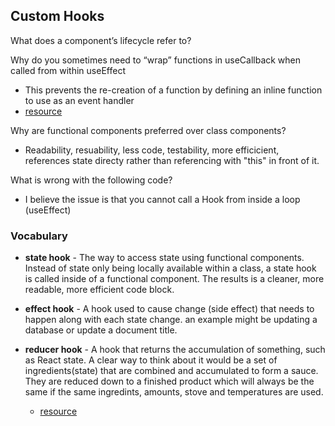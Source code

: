 ## Custom Hooks

What does a component’s lifecycle refer to?

Why do you sometimes need to “wrap” functions in useCallback when called from within useEffect
  * This prevents the re-creation of a function by defining an inline function to use as an event handler
  * [resource](https://stackoverflow.com/questions/54371244/what-is-the-intention-of-using-reacts-usecallback-hook-in-place-of-useeffect)
  
Why are functional components preferred over class components?
  * Readability, resuability, less code, testability, more efficicient, references state directy rather than referencing with "this" in front of it.

What is wrong with the following code?
  * I believe the issue is that you cannot call a Hook from inside a loop (useEffect)

### Vocabulary

* **state hook** - The way to access state using functional components. Instead of state only being locally available within a class, a state hook is called inside of a functional component. The results is a cleaner, more readable, more efficient code block.

* **effect hook** - A hook used to cause change (side effect) that needs to happen along with each state change. an example might be updating a database or update a document title.

* **reducer hook** - A hook that returns the accumulation of something, such as React state. A clear way to think about it would be a set of ingredients(state) that are combined and accumulated to form a sauce. They are reduced down to a finished product which will always be the same if the same ingredints, amounts, stove and temperatures are used. 
  * [resource](https://www.telerik.com/kendo-react-ui/react-hooks-guide/#toc-custom-react-hooks)